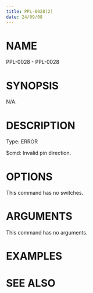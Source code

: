 ```yaml
---
title: PPL-0028(2)
date: 24/09/08
---
```


# NAME

PPL-0028 - PPL-0028

# SYNOPSIS

N/A.

# DESCRIPTION

Type: ERROR

$cmd: Invalid pin direction.

# OPTIONS

This command has no switches.

# ARGUMENTS

This command has no arguments.

# EXAMPLES

# SEE ALSO
